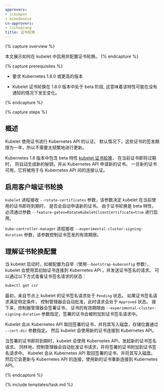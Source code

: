 ```yaml
---
approvers:
- jcbsmpsn
- mikedanese
cn-approvers:
- lichuqiang 
title: 证书轮换
---
```



{% capture overview %}

本文展示如何在 kubelet 中启用并配置证书轮换。
{% endcapture %}

{% capture prerequisites %}


* 要求 Kubernetes 1.8.0 或更高的版本

* Kubelet 证书轮换在 1.8.0 版本中处于 beta 阶段, 这意味着该特性可能在没有通知的情况下发生变化。

{% endcapture %}

{% capture steps %}


## 概述

Kubelet 使用证书进行 Kubernetes API 的认证。 
默认情况下，这些证书的签发期限为一年，所以不需要太频繁地进行更新。


Kubernetes 1.8 版本中包含 beta 特性 [kubelet 证书轮换](/docs/tasks/administer-cluster/certificate-rotation/)，
在当前证书即将过期时，
将自动生成新的秘钥，并从 Kubernetes API 申请新的证书。 一旦新的证书可用，它将被用于与 
Kubernetes API 间的连接认证。


## 启用客户端证书轮换

 `kubelet` 进程接收 `--rotate-certificates` 参数，该参数决定 kubelet 在当前使用的证书即将到期时，
是否会自动申请新的证书。 由于证书轮换是 beta 特性，必须通过参数 `--feature-gates=RotateKubeletClientCertificate=true` 进行启用。



`kube-controller-manager` 进程接收
`--experimental-cluster-signing-duration` 参数，该参数控制证书签发的有效期限。


## 理解证书轮换配置

当 kubelet 启动时，如被配置为自举（使用`--bootstrap-kubeconfig` 参数），kubelet 会使用其初始证书连接到
Kubernetes API ，并发送证书签名的请求。 可以通过以下方式查看证书签名请求的状态：

```sh
kubectl get csr
```


最初，来自节点上 kubelet 的证书签名请求处于 `Pending` 状态。 如果证书签名请求满足特定条件，
控制管理器会自动批准，此时请求会处于 `Approved` 状态。 接下来，控制器管理器会签署证书，
证书的有效期限由 `--experimental-cluster-signing-duration` 参数指定，签署的证书会被附加到证书签名请求中。


Kubelet 会从 Kubernetes API 取回签署的证书，并将其写入磁盘，存储位置通过 `--cert-dir` 参数指定。
然后 kubelet 会使用新的证书连接到 Kubernetes API。


当签署的证书即将到期时，kubelet 会使用 Kubernetes API，发起新的证书签名请求。
同样地，控制管理器会自动批准证书请求，并将签署的证书附加到证书签名请求中。 Kubelet 
会从 Kubernetes API 取回签署的证书，并将其写入磁盘。 然后它会更新与 Kubernetes API 
的连接，使用新的证书重新连接到 Kubernetes API。

{% endcapture %}

{% include templates/task.md %}
